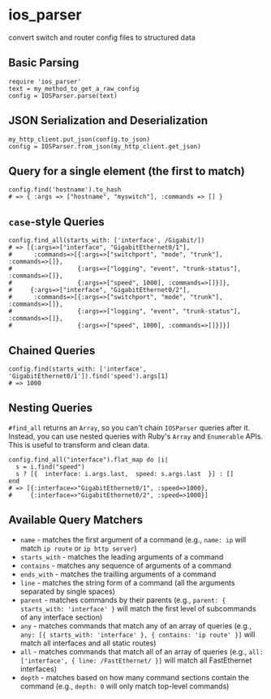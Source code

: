 ios_parser
==========

convert switch and router config files to structured data

Basic Parsing
-------------
    require 'ios_parser'
    text = my_method_to_get_a_raw_config
    config = IOSParser.parse(text)

JSON Serialization and Deserialization
--------------------------------------
    my_http_client.put_json(config.to_json)
    config = IOSParser.from_json(my_http_client.get_json)

Query for a single element (the first to match)
-----------------------------------------------
    config.find('hostname').to_hash
    # => { :args => ["hostname", "myswitch"], :commands => [] }

`case`-style Queries
--------------------
    config.find_all(starts_with: ['interface', /Gigabit/])
    # => [{:args=>["interface", "GigabitEthernet0/1"],
    #      :commands=>[{:args=>["switchport", "mode", "trunk"], :commands=>[]},
    #                  {:args=>["logging", "event", "trunk-status"], :commands=>[]},
    #                  {:args=>["speed", 1000], :commands=>[]}]},
    #     {:args=>["interface", "GigabitEthernet0/2"],
    #      :commands=>[{:args=>["switchport", "mode", "trunk"], :commands=>[]},
    #                  {:args=>["logging", "event", "trunk-status"], :commands=>[]},
    #                  {:args=>["speed", 1000], :commands=>[]}]}]

Chained Queries
---------------
    config.find(starts_with: ['interface', 'GigabitEthernet0/1']).find('speed').args[1]
    # => 1000
    
Nesting Queries
---------------
`#find_all` returns an `Array`, so you can't chain `IOSParser` queries after it. Instead, you can use nested queries with Ruby's `Array` and `Enumerable` APIs. This is useful to transform and clean data.

    config.find_all("interface").flat_map do |i|
      s = i.find("speed")
      s ? [{  interface: i.args.last,  speed: s.args.last  }] : []
    end
    # => [{:interface=>"GigabitEthernet0/1", :speed=>1000},
    #     {:interface=>"GigabitEthernet0/2", :speed=>1000}]

Available Query Matchers
------------------------
* `name` - matches the first argument of a command (e.g., `name: ip` will match `ip route` or `ip http server`)
* `starts_with` - matches the leading arguments of a command
* `contains` - matches any sequence of arguments of a command
* `ends_with` - matches the trailling arguments of a command
* `line` - matches the string form of a command (all the arguments separated by single spaces)
* `parent` - matches commands by their parents (e.g., `parent: { starts_with: 'interface' }` will match the first level of subcommands of any interface section)
* `any` - matches commands that match any of an array of queries (e.g., `any: [{ starts_with: 'interface' }, { contains: 'ip route' }]` will match all interfaces and all static routes)
* `all` - matches commands that match all of an array of queries (e.g., `all: ['interface', { line: /FastEthernet/ }]` will match all FastEthernet interfaces)
* `depth` - matches based on how many command sections contain the command (e.g., `depth: 0` will only match top-level commands)

